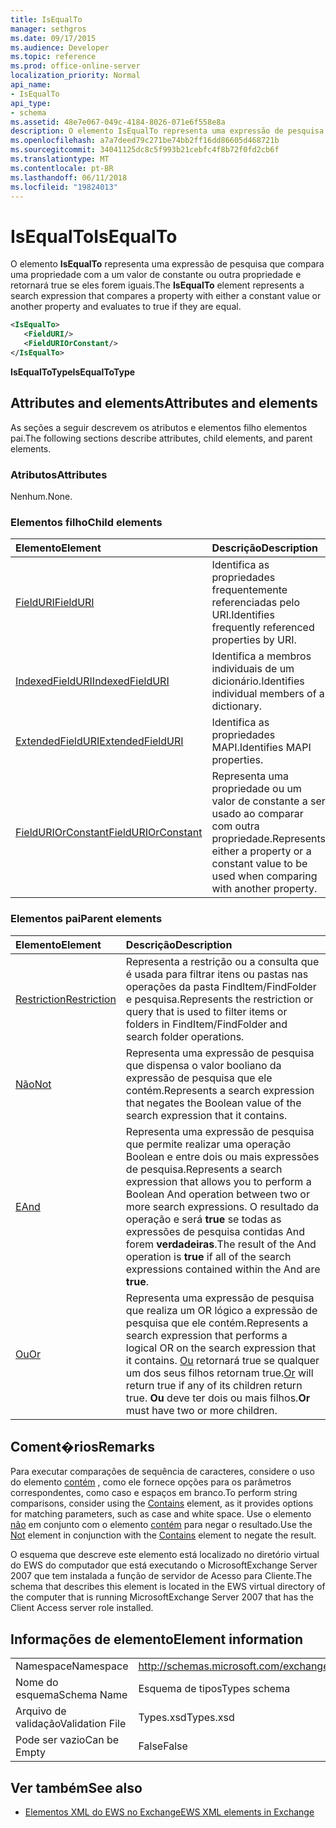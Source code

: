 ```yaml
---
title: IsEqualTo
manager: sethgros
ms.date: 09/17/2015
ms.audience: Developer
ms.topic: reference
ms.prod: office-online-server
localization_priority: Normal
api_name:
- IsEqualTo
api_type:
- schema
ms.assetid: 48e7e067-049c-4184-8026-071e6f558e8a
description: O elemento IsEqualTo representa uma expressão de pesquisa que compara uma propriedade com a um valor de constante ou outra propriedade e retornará true se eles forem iguais.
ms.openlocfilehash: a7a7deed79c271be74bb2ff16dd86605d468721b
ms.sourcegitcommit: 34041125dc8c5f993b21cebfc4f8b72f0fd2cb6f
ms.translationtype: MT
ms.contentlocale: pt-BR
ms.lasthandoff: 06/11/2018
ms.locfileid: "19824013"
---
```

# <a name="isequalto"></a><span data-ttu-id="34b77-103">IsEqualTo</span><span class="sxs-lookup"><span data-stu-id="34b77-103">IsEqualTo</span></span>

<span data-ttu-id="34b77-104">O elemento **IsEqualTo** representa uma expressão de pesquisa que compara uma propriedade com a um valor de constante ou outra propriedade e retornará true se eles forem iguais.</span><span class="sxs-lookup"><span data-stu-id="34b77-104">The **IsEqualTo** element represents a search expression that compares a property with either a constant value or another property and evaluates to true if they are equal.</span></span> 
  
```xml
<IsEqualTo>
   <FieldURI/>
   <FieldURIOrConstant/>
</IsEqualTo>
```

 <span data-ttu-id="34b77-105">**IsEqualToType**</span><span class="sxs-lookup"><span data-stu-id="34b77-105">**IsEqualToType**</span></span>
## <a name="attributes-and-elements"></a><span data-ttu-id="34b77-106">Attributes and elements</span><span class="sxs-lookup"><span data-stu-id="34b77-106">Attributes and elements</span></span>

<span data-ttu-id="34b77-107">As seções a seguir descrevem os atributos e elementos filho elementos pai.</span><span class="sxs-lookup"><span data-stu-id="34b77-107">The following sections describe attributes, child elements, and parent elements.</span></span>
  
### <a name="attributes"></a><span data-ttu-id="34b77-108">Atributos</span><span class="sxs-lookup"><span data-stu-id="34b77-108">Attributes</span></span>

<span data-ttu-id="34b77-109">Nenhum.</span><span class="sxs-lookup"><span data-stu-id="34b77-109">None.</span></span>
  
### <a name="child-elements"></a><span data-ttu-id="34b77-110">Elementos filho</span><span class="sxs-lookup"><span data-stu-id="34b77-110">Child elements</span></span>

|<span data-ttu-id="34b77-111">**Elemento**</span><span class="sxs-lookup"><span data-stu-id="34b77-111">**Element**</span></span>|<span data-ttu-id="34b77-112">**Descrição**</span><span class="sxs-lookup"><span data-stu-id="34b77-112">**Description**</span></span>|
|:-----|:-----|
|[<span data-ttu-id="34b77-113">FieldURI</span><span class="sxs-lookup"><span data-stu-id="34b77-113">FieldURI</span></span>](fielduri.md) <br/> |<span data-ttu-id="34b77-114">Identifica as propriedades frequentemente referenciadas pelo URI.</span><span class="sxs-lookup"><span data-stu-id="34b77-114">Identifies frequently referenced properties by URI.</span></span>  <br/> |
|[<span data-ttu-id="34b77-115">IndexedFieldURI</span><span class="sxs-lookup"><span data-stu-id="34b77-115">IndexedFieldURI</span></span>](indexedfielduri.md) <br/> |<span data-ttu-id="34b77-116">Identifica a membros individuais de um dicionário.</span><span class="sxs-lookup"><span data-stu-id="34b77-116">Identifies individual members of a dictionary.</span></span>  <br/> |
|[<span data-ttu-id="34b77-117">ExtendedFieldURI</span><span class="sxs-lookup"><span data-stu-id="34b77-117">ExtendedFieldURI</span></span>](extendedfielduri.md) <br/> |<span data-ttu-id="34b77-118">Identifica as propriedades MAPI.</span><span class="sxs-lookup"><span data-stu-id="34b77-118">Identifies MAPI properties.</span></span>  <br/> |
|[<span data-ttu-id="34b77-119">FieldURIOrConstant</span><span class="sxs-lookup"><span data-stu-id="34b77-119">FieldURIOrConstant</span></span>](fielduriorconstant.md) <br/> |<span data-ttu-id="34b77-120">Representa uma propriedade ou um valor de constante a ser usado ao comparar com outra propriedade.</span><span class="sxs-lookup"><span data-stu-id="34b77-120">Represents either a property or a constant value to be used when comparing with another property.</span></span>  <br/> |
   
### <a name="parent-elements"></a><span data-ttu-id="34b77-121">Elementos pai</span><span class="sxs-lookup"><span data-stu-id="34b77-121">Parent elements</span></span>

|<span data-ttu-id="34b77-122">**Elemento**</span><span class="sxs-lookup"><span data-stu-id="34b77-122">**Element**</span></span>|<span data-ttu-id="34b77-123">**Descrição**</span><span class="sxs-lookup"><span data-stu-id="34b77-123">**Description**</span></span>|
|:-----|:-----|
|[<span data-ttu-id="34b77-124">Restriction</span><span class="sxs-lookup"><span data-stu-id="34b77-124">Restriction</span></span>](restriction.md) <br/> |<span data-ttu-id="34b77-125">Representa a restrição ou a consulta que é usada para filtrar itens ou pastas nas operações da pasta FindItem/FindFolder e pesquisa.</span><span class="sxs-lookup"><span data-stu-id="34b77-125">Represents the restriction or query that is used to filter items or folders in FindItem/FindFolder and search folder operations.</span></span>  <br/> |
|[<span data-ttu-id="34b77-126">Não</span><span class="sxs-lookup"><span data-stu-id="34b77-126">Not</span></span>](not.md) <br/> |<span data-ttu-id="34b77-127">Representa uma expressão de pesquisa que dispensa o valor booliano da expressão de pesquisa que ele contém.</span><span class="sxs-lookup"><span data-stu-id="34b77-127">Represents a search expression that negates the Boolean value of the search expression that it contains.</span></span>  <br/> |
|[<span data-ttu-id="34b77-128">E</span><span class="sxs-lookup"><span data-stu-id="34b77-128">And</span></span>](and.md) <br/> |<span data-ttu-id="34b77-129">Representa uma expressão de pesquisa que permite realizar uma operação Boolean e entre dois ou mais expressões de pesquisa.</span><span class="sxs-lookup"><span data-stu-id="34b77-129">Represents a search expression that allows you to perform a Boolean And operation between two or more search expressions.</span></span> <span data-ttu-id="34b77-130">O resultado da operação e será **true** se todas as expressões de pesquisa contidas And forem **verdadeiras**.</span><span class="sxs-lookup"><span data-stu-id="34b77-130">The result of the And operation is **true** if all of the search expressions contained within the And are **true**.</span></span>  <br/> |
|[<span data-ttu-id="34b77-131">Ou</span><span class="sxs-lookup"><span data-stu-id="34b77-131">Or</span></span>](or.md) <br/> |<span data-ttu-id="34b77-132">Representa uma expressão de pesquisa que realiza um OR lógico a expressão de pesquisa que ele contém.</span><span class="sxs-lookup"><span data-stu-id="34b77-132">Represents a search expression that performs a logical OR on the search expression that it contains.</span></span> <span data-ttu-id="34b77-133">[Ou](or.md) retornará true se qualquer um dos seus filhos retornam true.</span><span class="sxs-lookup"><span data-stu-id="34b77-133">[Or](or.md) will return true if any of its children return true.</span></span> <span data-ttu-id="34b77-134">**Ou** deve ter dois ou mais filhos.</span><span class="sxs-lookup"><span data-stu-id="34b77-134">**Or** must have two or more children.</span></span>  <br/> |
   
## <a name="remarks"></a><span data-ttu-id="34b77-135">Coment�rios</span><span class="sxs-lookup"><span data-stu-id="34b77-135">Remarks</span></span>

<span data-ttu-id="34b77-136">Para executar comparações de sequência de caracteres, considere o uso do elemento [contém](contains.md) , como ele fornece opções para os parâmetros correspondentes, como caso e espaços em branco.</span><span class="sxs-lookup"><span data-stu-id="34b77-136">To perform string comparisons, consider using the [Contains](contains.md) element, as it provides options for matching parameters, such as case and white space.</span></span> <span data-ttu-id="34b77-137">Use o elemento [não](not.md) em conjunto com o elemento [contém](contains.md) para negar o resultado.</span><span class="sxs-lookup"><span data-stu-id="34b77-137">Use the [Not](not.md) element in conjunction with the [Contains](contains.md) element to negate the result.</span></span> 
  
<span data-ttu-id="34b77-138">O esquema que descreve este elemento está localizado no diretório virtual do EWS do computador que está executando o MicrosoftExchange Server 2007 que tem instalada a função de servidor de Acesso para Cliente.</span><span class="sxs-lookup"><span data-stu-id="34b77-138">The schema that describes this element is located in the EWS virtual directory of the computer that is running MicrosoftExchange Server 2007 that has the Client Access server role installed.</span></span>
  
## <a name="element-information"></a><span data-ttu-id="34b77-139">Informações de elemento</span><span class="sxs-lookup"><span data-stu-id="34b77-139">Element information</span></span>

|||
|:-----|:-----|
|<span data-ttu-id="34b77-140">Namespace</span><span class="sxs-lookup"><span data-stu-id="34b77-140">Namespace</span></span>  <br/> |http://schemas.microsoft.com/exchange/services/2006/types  <br/> |
|<span data-ttu-id="34b77-141">Nome do esquema</span><span class="sxs-lookup"><span data-stu-id="34b77-141">Schema Name</span></span>  <br/> |<span data-ttu-id="34b77-142">Esquema de tipos</span><span class="sxs-lookup"><span data-stu-id="34b77-142">Types schema</span></span>  <br/> |
|<span data-ttu-id="34b77-143">Arquivo de validação</span><span class="sxs-lookup"><span data-stu-id="34b77-143">Validation File</span></span>  <br/> |<span data-ttu-id="34b77-144">Types.xsd</span><span class="sxs-lookup"><span data-stu-id="34b77-144">Types.xsd</span></span>  <br/> |
|<span data-ttu-id="34b77-145">Pode ser vazio</span><span class="sxs-lookup"><span data-stu-id="34b77-145">Can be Empty</span></span>  <br/> |<span data-ttu-id="34b77-146">False</span><span class="sxs-lookup"><span data-stu-id="34b77-146">False</span></span>  <br/> |
   
## <a name="see-also"></a><span data-ttu-id="34b77-147">Ver também</span><span class="sxs-lookup"><span data-stu-id="34b77-147">See also</span></span>



- [<span data-ttu-id="34b77-148">Elementos XML do EWS no Exchange</span><span class="sxs-lookup"><span data-stu-id="34b77-148">EWS XML elements in Exchange</span></span>](ews-xml-elements-in-exchange.md)

